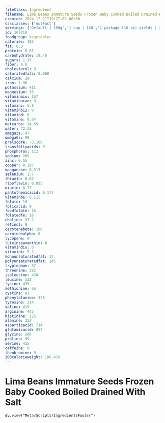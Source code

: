 ```yaml
---
fileClass: Ingredient
filename: Lima Beans Immature Seeds Frozen Baby Cooked Boiled Drained With Salt
created: 2024-12-21T19:27:02-06:00
cssclasses: ['nutFact']
servings: ['Default | 100g','1 cup | 180','1 package (10 oz) yields | 311']
id: 169318
foodgroup: Vegetables
calories: 105
fat: 0.3
protein: 6.65
carbohydrate: 19.45
sugars: 1.37
fiber: 4.8
cholesterol: 0
saturatedfats: 0.068
calcium: 28
iron: 1.96
potassium: 411
magnesium: 56
vitaminaiu: 167
vitaminarae: 8
vitaminc: 5.8
vitaminb12: 0
vitamind: 0
vitamine: 0.64
netcarbs: 14.65
water: 72.35
omega3s: 47
omega6s: 98
pralscore: -3.106
transfattyacids: 0
phosphorus: 112
sodium: 265
zinc: 0.55
copper: 0.197
manganese: 0.813
selenium: 1.7
thiamin: 0.07
riboflavin: 0.055
niacin: 0.77
pantothenicacid: 0.177
vitaminb6: 0.115
folate: 16
folicacid: 0
foodfolate: 16
folatedfe: 16
choline: 37.2
retinol: 0
carotenebeta: 100
carotenealpha: 0
lycopene: 0
luteinzeaxanthin: 0
vitamindiu: 0
vitamink: 5.2
monounsaturatedfat: 17
polyunsaturatedfat: 145
tryptophan: 87
threonine: 282
isoleucine: 428
leucine: 522
lysine: 439
methionine: 66
cystine: 81
phenylalanine: 328
tyrosine: 214
valine: 415
arginine: 445
histidine: 226
alanine: 252
asparticacid: 714
glutamicacid: 857
glycine: 266
proline: 99
serine: 415
caffeine: 0
theobromine: 0
200calorieweight: 190.476
---
```


# Lima Beans Immature Seeds Frozen Baby Cooked Boiled Drained With Salt

```dataviewjs
dv.view("Meta/Scripts/IngredientsFooter")
```